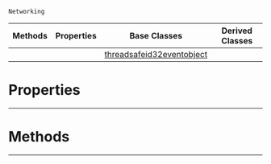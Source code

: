  `Networking`

|Methods|Properties|Base Classes|Derived Classes|
|---|---|---|---|
| | |[threadsafeid32eventobject](https://github.com/ZilchEngine/ZilchDocs/blob/master/code_reference/class_reference/threadsafeid32eventobject.md)| |


 #  Properties


---  
 #  Methods


---  
 

 